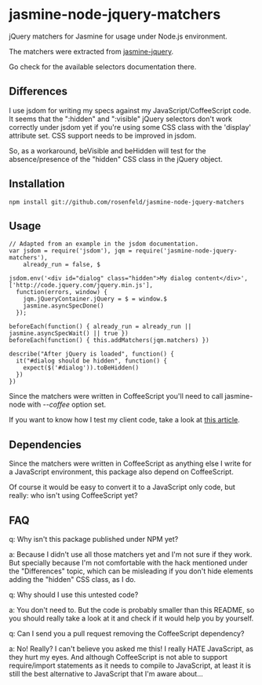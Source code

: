 jasmine-node-jquery-matchers
======

jQuery matchers for Jasmine for usage under Node.js environment.

The matchers were extracted from [jasmine-jquery](https://github.com/velesin/jasmine-jquery).

Go check for the available selectors documentation there.

Differences
------

I use jsdom for writing my specs against my JavaScript/CoffeeScript code.
It seems that the ":hidden" and ":visible" jQuery selectors don't work
correctly under jsdom yet if you're using some CSS class with the 'display'
attribute set. CSS support needs to be improved in jsdom.

So, as a workaround, beVisible and beHidden will test for the absence/presence
of the "hidden" CSS class in the jQuery object.

Installation
------

    npm install git://github.com/rosenfeld/jasmine-node-jquery-matchers

Usage
------

    // Adapted from an example in the jsdom documentation.
    var jsdom = require('jsdom'), jqm = require('jasmine-node-jquery-matchers'),
        already_run = false, $

    jsdom.env('<div id="dialog" class="hidden">My dialog content</div>', ['http://code.jquery.com/jquery.min.js'],
      function(errors, window) {
        jqm.jQueryContainer.jQuery = $ = window.$
        jasmine.asyncSpecDone()
      });

    beforeEach(function() { already_run = already_run || jasmine.asyncSpecWait() || true })
    beforeEach(function() { this.addMatchers(jqm.matchers) })

    describe("After jQuery is loaded", function() {
      it("#dialog should be hidden", function() {
        expect($('#dialog')).toBeHidden()
      })
    })

Since the matchers were written in CoffeeScript you'll need to call jasmine-node with _--coffee_ option set.

If you want to know how I test my client code, take a look at
[this article](http://rosenfeld.heroku.com/en/articles/programming/2011-10-05-testing-javascript-with-node-jasmine-and-sinon).

Dependencies
------

Since the matchers were written in CoffeeScript as anything else I write for
a JavaScript environment, this package also depend on CoffeeScript.

Of course it would be easy to convert it to a JavaScript only code, but really: who
isn't using CoffeeScript yet?

FAQ
------

q: Why isn't this package published under NPM yet?

a: Because I didn't use all those matchers yet and I'm not sure if they work.
But specially because I'm not comfortable with the hack mentioned under the
"Differences" topic, which can be misleading if you don't hide elements adding
the "hidden" CSS class, as I do.

q: Why should I use this untested code?

a: You don't need to. But the code is probably smaller than this README, so you
should really take a look at it and check if it would help you by yourself.

q: Can I send you a pull request removing the CoffeeScript dependency?

a: No! Really? I can't believe you asked me this! I really HATE JavaScript, as
they hurt my eyes. And although CoffeeScript is not able to support require/import
statements as it needs to compile to JavaScript, at least it is still the best
alternative to JavaScript that I'm aware about...
